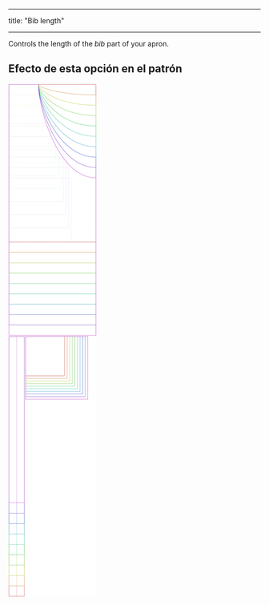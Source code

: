 - - -
title: "Bib length"
- - -

Controls the length of the _bib_ part of your apron.

## Efecto de esta opción en el patrón

![This image shows the effect of this option by superimposing several variants that have a different value for this option](albert_biblength_sample.svg "Effect of this option on the pattern")
